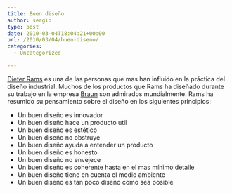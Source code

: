 ```yaml
---
title: Buen diseño
author: sergio
type: post
date: 2010-03-04T18:04:21+00:00
url: /2010/03/04/buen-diseno/
categories:
  - Uncategorized

---
```

[Dieter Rams][1] es una de las personas que mas han influido en la práctica del diseño industrial. Muchos de los productos que Rams ha diseñado durante su trabajo en la empresa [Braun][2] son admirados mundialmente. Rams ha resumido su pensamiento sobre el diseño en los siguientes principios:

  * Un buen diseño es innovador
  * Un buen diseño hace un producto util
  * Un buen diseño es estético
  * Un buen diseño no obstruye
  * Un buen diseño ayuda a entender un producto
  * Un buen diseño es honesto
  * Un buen diseño no envejece
  * Un buen diseño es coherente hasta en el mas mínimo detalle
  * Un buen diseño tiene en cuenta el medio ambiente
  * Un buen diseño es tan poco diseño como sea posible

 [1]: http://en.wikipedia.org/wiki/Dieter_Rams
 [2]: http://en.wikipedia.org/wiki/Braun_%28company%29
